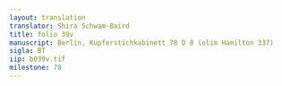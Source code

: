 ```yaml
---
layout: translation
translator: Shira Schwam-Baird
title: folio 39v
manuscript: Berlin, Kupferstichkabinett 78 D 8 (olim Hamilton 337)
sigla: BT
iip: b039v.tif
milestone: 78
---
```

